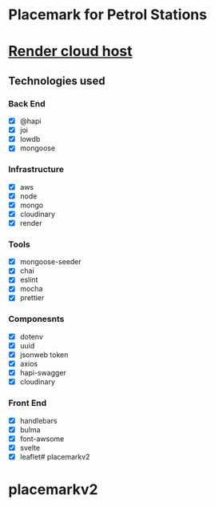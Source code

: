 # Placemark for Petrol Stations

# [Render cloud host](https://placemark-stations.onrender.com/)

## Technologies used

### Back End
- [x] @hapi
- [x] joi
- [x] lowdb
- [x] mongoose

### Infrastructure
- [x] aws
- [x] node
- [x] mongo
- [x] cloudinary
- [x] render

### Tools
- [x] mongoose-seeder
- [x] chai
- [x] eslint
- [x] mocha
- [x] prettier

### Componesnts
- [x] dotenv
- [x] uuid
- [x] jsonweb token
- [x] axios
- [x] hapi-swagger
- [x] cloudinary

### Front End
- [x] handlebars
- [x] bulma
- [x] font-awsome
- [x] svelte
- [x] leaflet# placemarkv2
# placemarkv2
